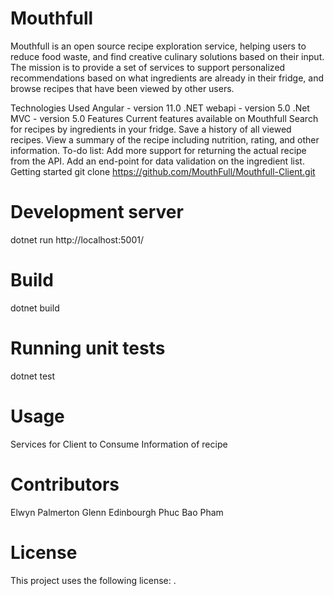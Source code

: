 # Mouthfull
Mouthfull is an open source recipe exploration service, helping users to reduce food waste, and find creative culinary solutions based on their input. The mission is to provide a set of services to support personalized recommendations based on what ingredients are already in their fridge, and browse recipes that have been viewed by other users.

Technologies Used
Angular - version 11.0
.NET webapi - version 5.0
.Net MVC - version 5.0
Features
Current features available on Mouthfull
Search for recipes by ingredients in your fridge.
Save a history of all viewed recipes.
View a summary of the recipe including nutrition, rating, and other information.
To-do list:
Add more support for returning the actual recipe from the API.
Add an end-point for data validation on the ingredient list.
Getting started
git clone https://github.com/MouthFull/Mouthfull-Client.git

# Development server
dotnet run http://localhost:5001/

# Build
dotnet build 

# Running unit tests
dotnet test

# Usage
Services for Client to Consume Information of recipe

# Contributors
Elwyn Palmerton
Glenn Edinbourgh
Phuc Bao Pham

# License
This project uses the following license: .
